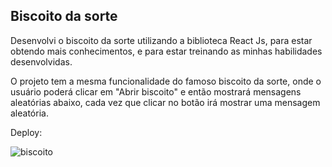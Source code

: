 ## Biscoito da sorte

Desenvolvi o biscoito da sorte utilizando a biblioteca React Js, para estar obtendo mais conhecimentos, e para estar treinando as minhas habilidades desenvolvidas.

O projeto tem a mesma funcionalidade do famoso biscoito da sorte, onde o usuário poderá clicar em "Abrir biscoito" e então mostrará mensagens aleatórias abaixo, cada vez que clicar no botão irá mostrar uma mensagem aleatória.

Deploy:


![biscoito](https://user-images.githubusercontent.com/89169958/149672247-5b9f7f5f-75b2-418b-b2b3-425f8dfef4b5.gif)
